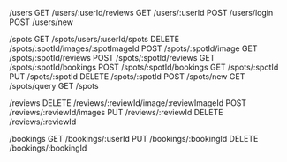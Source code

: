/users
GET  /users/:userId/reviews         <!-- Get all Reviews of the Current user -->
GET  /users/:userId                 <!-- Get the Current User -->
POST /users/login                   <!-- Log In a User -->
POST /users/new                     <!-- Sign Up a User -->


/spots
GET  /spots/users/:userId/spots     <!-- Get all Spots owned by the Current User -->
DELETE /spots/:spotId/images/:spotImageId   <!-- Delete a Spot Image -->
POST /spots/:spotId/image           <!-- Add an Image to a Spot based on the Spot's id -->
GET  /spots/:spotId/reviews         <!-- Get all Reviews by a Spot's Id -->
POST /spots/:spotId/reviews         <!-- Create a Review for a Spot based on the Spot's id -->
GET  /spots/:spotId/bookings        <!-- Get all Bookings for a Spot based on the Spot's id -->
POST /spots/:spotId/bookings        <!-- Create a Booking from a Spot based on the Spot's id -->
GET  /spots/:spotId                 <!-- Get details of a Spot from an id -->
PUT  /spots/:spotId                 <!-- Edit a Spot -->
DELETE /spots/:spotId               <!-- Delete a Spot -->
POST /spots/new                     <!-- Create a Spot -->
GET  /spots/query                   <!-- Add query Filter to Get All Spots -->
GET  /spots                         <!-- Get all the Spots -->


/reviews
DELETE /reviews/:reviewId/image/:reviewImageId  <!-- Delete a Review Image -->
POST /reviews/:reviewId/images      <!-- Add an Image to a Review based on the Reviews's id -->
PUT  /reviews/:reviewId             <!-- Edit a Review -->
DELETE /reviews/:reviewId           <!-- Delete a Review -->


/bookings
GET  /bookings/:userId              <!-- Get all the Current User's Bookings -->
PUT  /bookings/:bookingId           <!-- Edit a Booking -->
DELETE /bookings/:bookingId         <!-- Delete a Booking -->